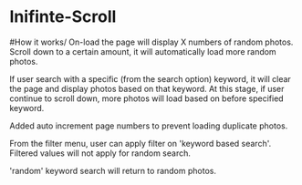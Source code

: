 # Inifinte-Scroll

#How it works/
On-load the page will display X numbers of random photos. Scroll down to a certain amount, it will automatically load more random photos.

If user search with a specific (from the search option) keyword, it will clear the page and display photos based on that keyword. At this stage, if user continue to scroll down, more photos will load based on before specified keyword.

Added auto increment page numbers to prevent loading duplicate photos.

From the filter menu, user can apply filter on 'keyword based search'. Filtered values will not apply for random search.

'random' keyword search will return to random photos.
